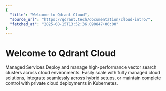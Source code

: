 ```yaml
---
{
  "title": "Welcome to Qdrant Cloud",
  "source_url": "https://qdrant.tech/documentation/cloud-intro/",
  "fetched_at": "2025-08-15T13:52:36.090847+00:00"
}
---
```


# Welcome to Qdrant Cloud

Managed Services
Deploy and manage high-performance vector search clusters across cloud environments. Easily scale with fully managed cloud solutions, integrate seamlessly across hybrid setups, or maintain complete control with private cloud deployments in Kubernetes.
